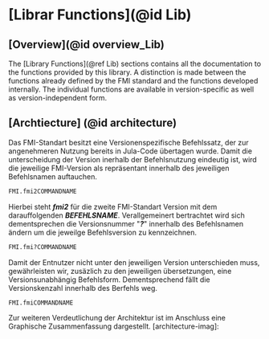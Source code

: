 # [Librar Functions](@id Lib)

## [Overview](@id overview_Lib)
The [Library Functions](@ref Lib) sections contains all the documentation to the functions provided by this library. A distinction is made between the functions already defined by the FMI standard and the functions developed internally. The individual functions are available in version-specific as well as version-independent form.


## [Archtiecture] (@id architecture)
Das FMI-Standart besitzt eine Versionenspezifische Befehlssatz, der zur angenehmeren Nutzung bereits in Jula-Code übertagen wurde. Damit die unterscheidung der Version inerhalb der Befehlsnutzung eindeutig ist, wird die jeweilige FMI-Version als repräsentant innerhalb des jeweiligen Befehlsnamen auftauchen.

```julia
FMI.fmi2COMMANDNAME
```

Hierbei steht __*fmi2*__ für die zweite FMI-Standart Version mit dem darauffolgenden __*BEFEHLSNAME*__. Verallgemeinert bertrachtet wird sich dementsprechen die Versionsnummer "__*?*__" innerhalb des Befehlsnamen ändern um die jeweilge Befehlsversion zu kennzeichnen.
```julia
FMI.fmi?COMMANDNAME
```

Damit der Entnutzer nicht unter den jeweiligen Version unterschieden muss, gewährleisten wir, zusäzlich zu den jeweiligen übersetzungen, eine Versionsunabhängig Befehlsform. Dementsprechend fällt die Versionskenzahl innerhalb des Berfehls weg.
```julia
FMI.fmiCOMMANDNAME
```
Zur weiteren Verdeutlichung der Architektur ist im Anschluss eine Graphische Zusammenfassung dargestellt.
[architecture-imag]: 